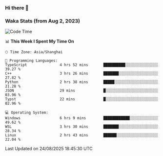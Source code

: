 ### Hi there 👋

### Waka Stats (from Aug 2, 2023)

<!--START_SECTION:waka-->
![Code Time](http://img.shields.io/badge/Code%20Time-1%2C032%20hrs%2015%20mins-blue)

📊 **This Week I Spent My Time On** 

```text
🕑︎ Time Zone: Asia/Shanghai

💬 Programming Languages: 
TypeScript               4 hrs 52 mins       ██████████░░░░░░░░░░░░░░░   39.27 % 
C++                      3 hrs 26 mins       ███████░░░░░░░░░░░░░░░░░░   27.82 % 
Python                   2 hrs 38 mins       █████░░░░░░░░░░░░░░░░░░░░   21.28 % 
JSON                     29 mins             █░░░░░░░░░░░░░░░░░░░░░░░░   03.96 % 
Typst                    22 mins             █░░░░░░░░░░░░░░░░░░░░░░░░   02.96 % 

💻 Operating System: 
Windows                  6 hrs 9 mins        ████████████░░░░░░░░░░░░░   49.62 % 
WSL                      3 hrs 30 mins       ███████░░░░░░░░░░░░░░░░░░   28.34 % 
Linux                    2 hrs 43 mins       ██████░░░░░░░░░░░░░░░░░░░   22.04 % 
```


 Last Updated on 24/08/2025 18:45:30 UTC
<!--END_SECTION:waka-->

